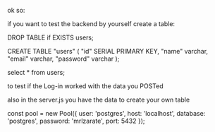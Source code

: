 ok so:

if you want to test the backend by yourself create a table:

DROP TABLE if EXISTS users;

CREATE TABLE "users" (
  "id" SERIAL PRIMARY KEY,
  "name" varchar,
  "email" varchar,
  "password" varchar
);

select * from users;

to test if the Log-in worked with the data you POSTed

also in the server.js you have the data to create your own table

const pool = new Pool({
    user: 'postgres',
    host: 'localhost',
    database: 'postgres',
    password: 'mrlzarate',
    port: 5432
});